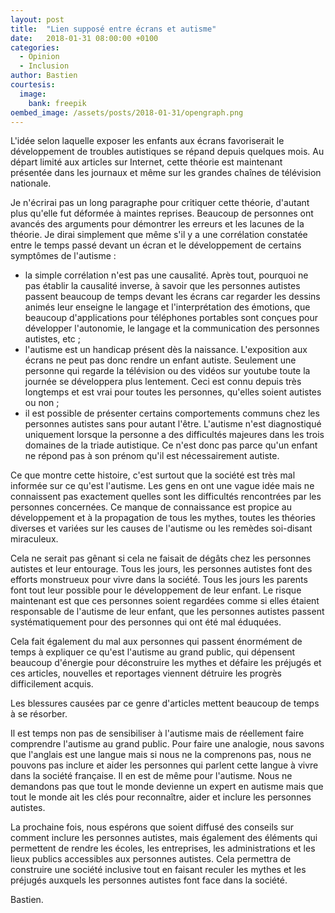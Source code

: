 ```yaml
---
layout: post
title:  "Lien supposé entre écrans et autisme"
date:   2018-01-31 08:00:00 +0100
categories:
  - Opinion
  - Inclusion
author: Bastien
courtesis:
  image:
    bank: freepik
oembed_image: /assets/posts/2018-01-31/opengraph.png
---
```


L'idée selon laquelle exposer les enfants aux écrans favoriserait le développement de troubles autistiques se répand depuis quelques mois.
Au départ limité aux articles sur Internet, cette théorie est maintenant présentée dans les journaux et même sur les grandes chaînes de télévision nationale.

<amp-img class="center" width="400" height="200" src="{{ site.amp_img_cache_url }}/assets/posts/2018-01-31/opengraph.png" alt="Autisme et écrans"></amp-img>

Je n'écrirai pas un long paragraphe pour critiquer cette théorie, d'autant plus qu'elle fut déformée à maintes reprises.
Beaucoup de personnes ont avancés des arguments pour démontrer les erreurs et les lacunes de la théorie.
Je dirai simplement que même s'il y a une corrélation constatée entre le temps passé devant un écran et le développement de certains symptômes de l'autisme&nbsp;:

  - la simple corrélation n'est pas une causalité. Après tout, pourquoi ne pas établir la causalité inverse, à savoir que les personnes autistes passent beaucoup de temps devant les écrans car regarder
les dessins animés leur enseigne le langage et l'interprétation des émotions, que beaucoup d'applications pour téléphones portables sont conçues pour développer l'autonomie, le langage et la communication des personnes autistes, etc&nbsp;;
  - l'autisme est un handicap présent dès la naissance. L'exposition aux écrans ne peut pas donc rendre un enfant autiste. Seulement une personne qui regarde la télévision ou des vidéos sur youtube toute la journée se développera plus lentement.
Ceci est connu depuis très longtemps et est vrai pour toutes les personnes, qu'elles soient autistes ou non&nbsp;;
  - il est possible de présenter certains comportements communs chez les personnes autistes sans pour autant l'être. L'autisme n'est diagnostiqué uniquement lorsque la personne a des difficultés majeures dans les trois domaines de la triade autistique.
Ce n'est donc pas parce qu'un enfant ne répond pas à son prénom qu'il est nécessairement autiste.


Ce que montre cette histoire, c'est surtout que la société est très mal informée sur ce qu'est l'autisme.
Les gens en ont une vague idée mais ne connaissent pas exactement quelles sont les difficultés rencontrées par les personnes concernées.
Ce manque de connaissance est propice au développement et à la propagation de tous les mythes, toutes les théories diverses et variées sur les causes de l'autisme ou les remèdes soi-disant miraculeux.

Cela ne serait pas gênant si cela ne faisait de dégâts chez les personnes autistes et leur entourage.
Tous les jours, les personnes autistes font des efforts monstrueux pour vivre dans la société. Tous les jours les parents font tout leur possible
pour le développement de leur enfant.
Le risque maintenant est que ces personnes soient regardées comme si elles étaient responsable de l'autisme de leur enfant, 
que les personnes autistes passent systématiquement pour des personnes qui ont été mal éduquées.

Cela fait également du mal aux personnes qui passent énormément de temps à expliquer ce qu'est l'autisme au grand public,
qui dépensent beaucoup d'énergie pour déconstruire les mythes et défaire les préjugés et ces articles, nouvelles et reportages
 viennent détruire les progrès difficilement acquis.

Les blessures causées par ce genre d'articles mettent beaucoup de temps à se résorber.

Il est temps non pas de sensibiliser à l'autisme mais de réellement faire comprendre l'autisme au grand public.
Pour faire une analogie, nous savons que l'anglais est une langue mais si nous ne la comprenons pas, nous ne pouvons pas inclure et aider les personnes qui parlent cette langue à vivre dans la société française.
Il en est de même pour l'autisme.
Nous ne demandons pas que tout le monde devienne un expert en autisme mais que tout le monde ait les clés pour reconnaître, aider et inclure les personnes autistes.


La prochaine fois, nous espérons que soient diffusé des conseils sur comment inclure les personnes autistes, 
mais également des éléments qui permettent de rendre les écoles, les entreprises, les administrations et les lieux publics accessibles aux personnes autistes.
Cela permettra de construire une société inclusive tout en faisant reculer les mythes et les préjugés auxquels les personnes autistes font face dans la société.

Bastien.

